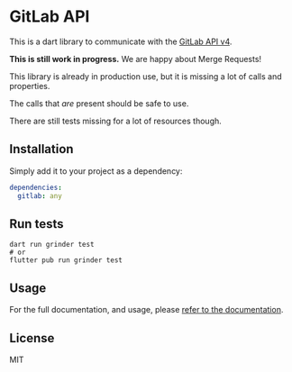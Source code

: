 # GitLab API

This is a dart library to communicate with the [GitLab API v4](https://docs.gitlab.com/ee/api/README.html).

**This is still work in progress.** We are happy about Merge Requests!

This library is already in production use, but it is missing a lot of calls and properties.

The calls that *are* present should be safe to use.

There are still tests missing for a lot of resources though.

## Installation

Simply add it to your project as a dependency:

```yaml
dependencies:
  gitlab: any
```

## Run tests

```
dart run grinder test
# or
flutter pub run grinder test
```

## Usage

For the full documentation, and usage, please
[refer to the documentation](https://pub.dartlang.org/documentation/gitlab/latest/).

## License

MIT